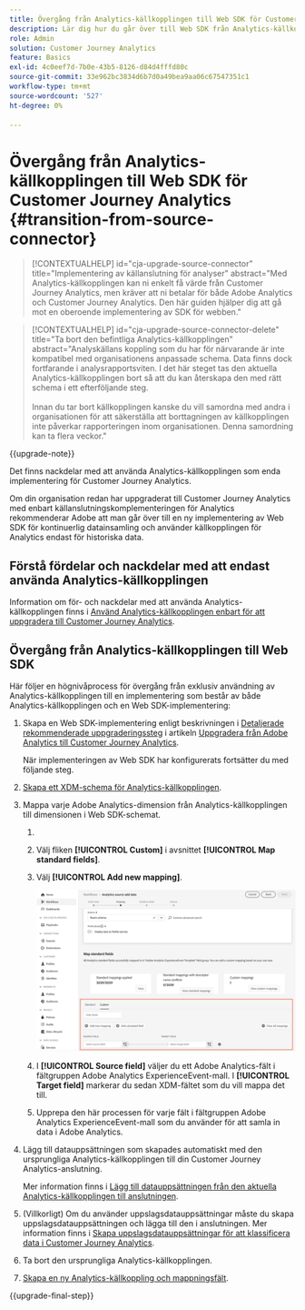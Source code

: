 ```yaml
---
title: Övergång från Analytics-källkopplingen till Web SDK för Customer Journey Analytics
description: Lär dig hur du går över till Web SDK från Analytics-källkopplingen när du uppgraderar till Customer Journey Analytics
role: Admin
solution: Customer Journey Analytics
feature: Basics
exl-id: 4c0eef7d-7b0e-43b5-8126-d84d4fffd80c
source-git-commit: 33e962bc3834d6b7d0a49bea9aa06c67547351c1
workflow-type: tm+mt
source-wordcount: '527'
ht-degree: 0%

---
```


# Övergång från Analytics-källkopplingen till Web SDK för Customer Journey Analytics {#transition-from-source-connector}

<!-- markdownlint-disable MD034 -->

>[!CONTEXTUALHELP]
>id="cja-upgrade-source-connector"
>title="Implementering av källanslutning för analyser"
>abstract="Med Analytics-källkopplingen kan ni enkelt få värde från Customer Journey Analytics, men kräver att ni betalar för både Adobe Analytics och Customer Journey Analytics. Den här guiden hjälper dig att gå mot en oberoende implementering av SDK för webben."

<!-- markdownlint-enable MD034 -->

<!-- markdownlint-disable MD034 -->

>[!CONTEXTUALHELP]
>id="cja-upgrade-source-connector-delete"
>title="Ta bort den befintliga Analytics-källkopplingen"
>abstract="Analyskällans koppling som du har för närvarande är inte kompatibel med organisationens anpassade schema. Data finns dock fortfarande i analysrapportsviten. I det här steget tas den aktuella Analytics-källkopplingen bort så att du kan återskapa den med rätt schema i ett efterföljande steg.<br><br>Innan du tar bort källkopplingen kanske du vill samordna med andra i organisationen för att säkerställa att borttagningen av källkopplingen inte påverkar rapporteringen inom organisationen. Denna samordning kan ta flera veckor."

<!-- markdownlint-enable MD034 -->

{{upgrade-note}}

Det finns nackdelar med att använda Analytics-källkopplingen som enda implementering för Customer Journey Analytics.

Om din organisation redan har uppgraderat till Customer Journey Analytics med enbart källanslutningskomplementeringen för Analytics rekommenderar Adobe att man går över till en ny implementering av Web SDK för kontinuerlig datainsamling och använder källkopplingen för Analytics endast för historiska data.

## Förstå fördelar och nackdelar med att endast använda Analytics-källkopplingen

Information om för- och nackdelar med att använda Analytics-källkopplingen finns i [Använd Analytics-källkopplingen enbart för att uppgradera till Customer Journey Analytics](/help/getting-started/cja-upgrade/cja-upgrade-alternative-source-connector.md).

## Övergång från Analytics-källkopplingen till Web SDK

Här följer en högnivåprocess för övergång från exklusiv användning av Analytics-källkopplingen till en implementering som består av både Analytics-källkopplingen och en Web SDK-implementering:

1. Skapa en Web SDK-implementering enligt beskrivningen i [Detaljerade rekommenderade uppgraderingssteg](/help/getting-started/cja-upgrade/cja-upgrade-recommendations.md#detailed-recommended-upgrade-steps) i artikeln [Uppgradera från Adobe Analytics till Customer Journey Analytics](/help/getting-started/cja-upgrade/cja-upgrade-recommendations.md).

   När implementeringen av Web SDK har konfigurerats fortsätter du med följande steg.

1. [Skapa ett XDM-schema för Analytics-källkopplingen](/help/getting-started/cja-upgrade/cja-upgrade-source-connector-schema.md).

1. Mappa varje Adobe Analytics-dimension från Analytics-källkopplingen till dimensionen i Web SDK-schemat.

   1. 
      <!-- how do you get here -->

   1. Välj fliken **[!UICONTROL Custom]** i avsnittet **[!UICONTROL Map standard fields]**.

   1. Välj **[!UICONTROL Add new mapping]**.

      ![mappa schemafält](assets/schema-mapping.png)

   1. I **[!UICONTROL Source field]** väljer du ett Adobe Analytics-fält i fältgruppen Adobe Analytics ExperienceEvent-mall. I **[!UICONTROL Target field]** markerar du sedan XDM-fältet som du vill mappa det till.

   1. Upprepa den här processen för varje fält i fältgruppen Adobe Analytics ExperienceEvent-mall som du använder för att samla in data i Adobe Analytics.

1. Lägg till datauppsättningen som skapades automatiskt med den ursprungliga Analytics-källkopplingen till din Customer Journey Analytics-anslutning.

   Mer information finns i [Lägg till datauppsättningen från den aktuella Analytics-källkopplingen till anslutningen](/help/getting-started/cja-upgrade/cja-upgrade-source-connector-dataset.md).

1. (Villkorligt) Om du använder uppslagsdatauppsättningar måste du skapa uppslagsdatauppsättningen och lägga till den i anslutningen. Mer information finns i [Skapa uppslagsdatauppsättningar för att klassificera data i Customer Journey Analytics](/help/getting-started/cja-upgrade/cja-upgrade-dataset-lookup.md).

1. Ta bort den ursprungliga Analytics-källkopplingen. <!-- need to add steps somewhere about how to do this -->

1. [Skapa en ny Analytics-källkoppling och mappningsfält](/help/getting-started/cja-upgrade/cja-upgrade-source-connector.md).

{{upgrade-final-step}}
